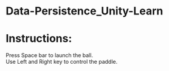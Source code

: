 # Data-Persistence_Unity-Learn

# Instructions:
Press Space bar to launch the ball.   
Use Left and Right key to control the paddle.
 
